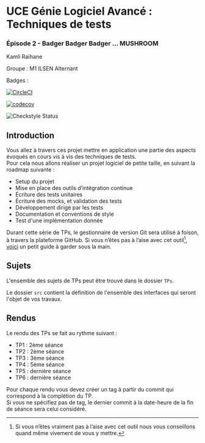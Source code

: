 # UCE Génie Logiciel Avancé : Techniques de tests

### Épisode 2 - Badger Badger Badger … MUSHROOM

Kamli Raïhane

Groupe : M1 ILSEN Alternant

Badges :

[![CircleCI](https://dl.circleci.com/status-badge/img/gh/RaihaneKamli/ceri-m1-techniques-de-test/tree/master.svg?style=svg)](https://dl.circleci.com/status-badge/redirect/gh/RaihaneKamli/ceri-m1-techniques-de-test/tree/master)

[![codecov](https://codecov.io/github/RaihaneKamli/ceri-m1-techniques-de-test/graph/badge.svg?token=Y6XIHU45IF)](https://codecov.io/github/RaihaneKamli/ceri-m1-techniques-de-test)

![Checkstyle Status](https://img.shields.io/badge/Checkstyle-Passing-brightgreen)



## Introduction

Vous allez à travers ces projet mettre en application une partie des aspects évoqués en cours vis à vis des techniques de tests.  
Pour cela nous allons réaliser un projet logiciel de petite taille, en suivant la roadmap suivante : 
- Setup du projet
- Mise en place des outils d’intégration continue
- Écriture des tests unitaires
- Écriture des mocks, et validation des tests
- Développement dirigé par les tests
- Documentation et conventions de style
- Test d'une implémentation donnée

Durant cette série de TPs, le gestionnaire de version Git sera utilisé à foison, à travers la plateforme GitHub. Si vous n’êtes pas à l’aise avec cet outil[^1], [voici](http://rogerdudler.github.io/git-guide/) un petit guide à garder sous la main.

## Sujets

L'ensemble des sujets de TPs peut être trouvé dans le dossier `TPs`.

Le dossier `src` contient la définition de l'ensemble des interfaces qui seront l'objet de vos travaux.

## Rendus

Le rendu des TPs se fait au rythme suivant :

- TP1 : 2ème séance
- TP2 : 2ème séance
- TP3 : 3ème séance
- TP4 : 5ème séance
- TP5 : dernière séance
- TP6 : dernière séance

Pour chaque rendu vous devez créer un tag à partir du commit qui correspond à la complétion du TP.  
Si vous ne spécifiez pas de tag, le dernier commit à la date-heure de la fin de séance sera celui considéré.

[^1]: Si vous n’êtes vraiment pas à l’aise avec cet outil nous vous conseillons quand même vivement de vous y mettre.
